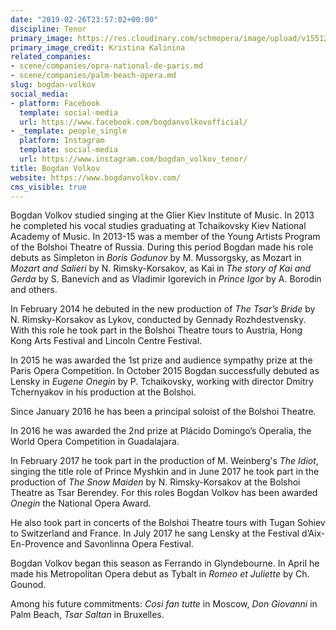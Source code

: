 ```yaml
---
date: "2019-02-26T23:57:02+00:00"
discipline: Tenor
primary_image: https://res.cloudinary.com/schmopera/image/upload/v1551225548/media/2019/02/BogdanVolkov.jpg
primary_image_credit: Kristina Kalinina
related_companies:
- scene/companies/opra-national-de-paris.md
- scene/companies/palm-beach-opera.md
slug: bogdan-volkov
social_media:
- platform: Facebook
  template: social-media
  url: https://www.facebook.com/bogdanvolkovofficial/
- _template: people_single
  platform: Instagram
  template: social-media
  url: https://www.instagram.com/bogdan_volkov_tenor/
title: Bogdan Volkov
website: https://www.bogdanvolkov.com/
cms_visible: true
---
```

Bogdan Volkov studied singing at the Glier Kiev Institute of Music. In 2013 he completed his vocal studies graduating at Tchaikovsky Kiev National Academy of Music. In 2013-15 was a member of the Young Artists Program of the Bolshoi Theatre of Russia. During this period Bogdan made his role debuts as Simpleton in _Boris Godunov_ by M. Mussorgsky, as Mozart in _Mozart and Salieri_ by N. Rimsky-Korsakov, as Kai in _The story of Kai and Gerda_ by S. Banevich and as Vladimir Igorevich in _Prince Igor_ by A. Borodin and others.

In February 2014 he debuted in the new production of _The Tsar’s Bride_ by N. Rimsky-Korsakov as Lykov, conducted by Gennady Rozhdestvensky. With this role he took part in the Bolshoi Theatre tours to Austria, Hong Kong Arts Festival and Lincoln Centre Festival.

In 2015 he was awarded the 1st prize and audience sympathy prize at the Paris Opera Competition. In October 2015 Bogdan successfully debuted as Lensky in _Eugene Onegin_ by P. Tchaikovsky, working with director Dmitry Tchernyakov in his production at the Bolshoi.

Since January 2016 he has been a principal soloist of the Bolshoi Theatre.

In 2016 he was awarded the 2nd prize at Plácido Domingo’s Operalia, the World Opera Competition in Guadalajara.

In February 2017 he took part in the production of M. Weinberg's _The Idiot_, singing the title role of Prince Myshkin and in June 2017 he took part in the production of _The Snow Maiden_ by N. Rimsky-Korsakov at the Bolshoi Theatre as Tsar Berendey. For this roles Bogdan Volkov has been awarded _Onegin_ the National Opera Award.

He also took part in concerts of the Bolshoi Theatre tours with Tugan Sohiev to Switzerland and France. In July 2017 he sang Lensky at the Festival d’Aix-En-Provence and Savonlinna Opera Festival.

Bogdan Volkov began this season as Ferrando in Glyndebourne. In April he made his Metropolitan Opera debut as Tybalt in _Romeo et Juliette_ by Ch. Gounod.

Among his future commitments: _Cosi fan tutte_ in Moscow, _Don Giovanni_ in Palm Beach, _Tsar Saltan_ in Bruxelles.